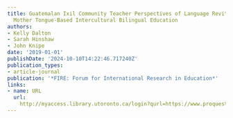 ```yaml
---
title: Guatemalan Ixil Community Teacher Perspectives of Language Revitalization and
  Mother Tongue-Based Intercultural Bilingual Education
authors:
- Kelly Dalton
- Sarah Hinshaw
- John Knipe
date: '2019-01-01'
publishDate: '2024-10-10T14:22:46.717240Z'
publication_types:
- article-journal
publication: '*FIRE: Forum for International Research in Education*'
links:
- name: URL
  url: 
    http://myaccess.library.utoronto.ca/login?qurl=https://www.proquest.com/docview/2396824685?accountid=14771&bdid=38382&_bd=%2B0oYVnq7Q1MhUeoc5MCTCXsJQu4%3D
---
```

